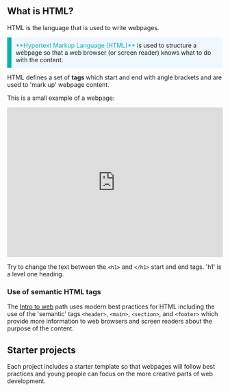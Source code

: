 ## What is HTML?

HTML is the language that is used to write webpages. 

<p style="border-left: solid; border-width:10px; border-color: #0faeb0; background-color: aliceblue; padding: 10px;">
<span style="color: #0faeb0">**Hypertext Markup Language (HTML)**</span> is used to structure a webpage so that a web browser (or screen reader) knows what to do with the content. 
</p>

HTML defines a set of **tags** which start and end with angle brackets and are used to 'mark up' webpage content. 

This is a small example of a webpage: 

<iframe src="https://trinket.io/embed/html/0ed1fa32e8" width="100%" height="350" frameborder="0" marginwidth="0" marginheight="0" allowfullscreen></iframe>

Try to change the text between the `<h1>` and `</h1>` start and end tags. 'h1' is a level one heading. 

### Use of semantic HTML tags
The [Intro to web](https://projects.raspberrypi.org/en/pathways/web-intro) path uses modern best practices for HTML including the use of the 'semantic' tags `<header>`, `<main>`, `<section>`, and `<footer>` which provide more information to web browsers and screen readers about the purpose of the content.

## Starter projects
Each project includes a starter template so that webpages will follow best practices and young people can focus on the more creative parts of web development. 



